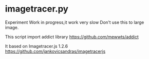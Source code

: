 # imagetracer.py
Experiment
Work in progress,it work very slow
Don't use this to large image.

This script import addict library
https://github.com/mewwts/addict

It based on Imagetracer.js 1.2.6
https://github.com/jankovicsandras/imagetracerjs
